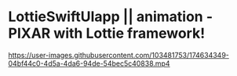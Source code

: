 # LottieSwiftUIapp || animation - PIXAR with Lottie framework!         
https://user-images.githubusercontent.com/103481753/174634349-04bf44c0-4d5a-4da6-94de-54bec5c40838.mp4

